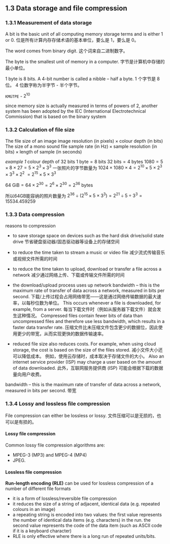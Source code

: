 ## 1.3 Data storage and file compression
### 1.3.1 Measurement of data storage
A bit is the basic unit of all computing memory storage terms and is either 1 or 0. 
位是所有计算内存存储术语的基本单位，要么是 1，要么是 0。

The word comes from binary digit. 
这个词来自二进制数字。

The byte is the smallest unit of memory in a computer. 
字节是计算机中存储的最小单位。

1 byte is 8 bits. A 4-bit number is called a nibble – half a byte. 
1 个字节是 8 位。 4 位数字称为半字节 - 半个字节。

`KMGTPE` - $2^{10}$

since memory size is actually measured in terms of powers of 2, 
another system has been adopted by the IEC (International Electrotechnical Commission) 
that is based on the binary system

### 1.3.2 Calculation of file size
The file size of an image
$\text{image resolution (in pixels)} \times \text{colour depth (in bits)}$
The size of a mono sound file
$\text{sample rate (in Hz)} \times \text{sample resolution (in bits)} \times \text{length of sample (in seconds)}$

*example 1*
colour depth of 32 bits
$\text{1 byte}= \text{8 bits}$
$\text{32 bits} = \text{4 bytes}$
$1080 = 5 \times 8 \times 27 = 5 \times 2^{3} \times 3^{3}$
一张照片的字节数量为
$1024 \times 1080 \times 4 = 2^{10} \times 5 \times 2^{3} \times 3^{3} \times 2^2$
$= 2^{15} \times 5 \times 3^{3}$

$\text{64 GiB} = 64 \times 2^{30} = 2^6 \times 2^{30} = 2^{36}$ $\text{bytes}$

所以64GB能容纳的照片数量为
$2^{36}  \div (2^{15} \times 5 \times 3^{3}) = 2^{21} \div 5 \div 3^{3} = 15534.459259$

### 1.3.3 Data compression
reasons to compression

- to save storage space on devices such as the hard disk drive/solid state drive
节省硬盘驱动器/固态驱动器等设备上的存储空间
  
- to reduce the time taken to stream a music or video file
减少流式传输音乐或视频文件所需的时间

- to reduce the time taken to upload, download or transfer a file across a network
减少通过网络上传、下载或传输文件所需的时间

- the download/upload process uses up network bandwidth – this is the maximum rate of transfer of data across a network, measured in bits per second. 
下载/上传过程会占用网络带宽——这是通过网络传输数据的最大速率，以每秒位数为单位。
This occurs whenever a file is downloaded, for example, from a server. 
每当下载文件时（例如从服务器下载文件）就会发生这种情况。
Compressed files contain fewer bits of data than uncompressed files and therefore use less bandwidth, which results in a faster data transfer rate.
压缩文件比未压缩文件包含更少的数据位，因此使用更少的带宽，从而实现更快的数据传输速率。
- reduced file size also reduces costs. For example, when using cloud storage, the cost is based on the size of the files stored. 
减小文件大小还可以降低成本。 例如，使用云存储时，成本取决于存储文件的大小。
Also an internet service provider (ISP) may charge a user based on the amount of data downloaded.
此外，互联网服务提供商 (ISP) 可能会根据下载的数据量向用户收费。

bandwidth – this is the maximum rate of transfer of data across a network, measured in bits per second. 
带宽

### 1.3.4 Lossy and lossless file compression
File compression can either be lossless or lossy.
文件压缩可以是无损的，也可以是有损的。

#### Lossy file compression
Common lossy file compression algorithms are:
- MPEG-3 (MP3) and MPEG-4 (MP4)
- JPEG.

#### Lossless file compression

**Run-length encoding (RLE)** can be used for lossless compression of a number of different file formats

- it is a form of lossless/reversible file compression
- it reduces the size of a string of adjacent, identical data (e.g. repeated colours in an image)
- a repeating string is encoded into two values:
  the first value represents the number of identical data items (e.g. 
characters) in the run.
the second value represents the code of the data item (such as ASCII code if it is a keyboard character)
- RLE is only effective where there is a long run of repeated units/bits.